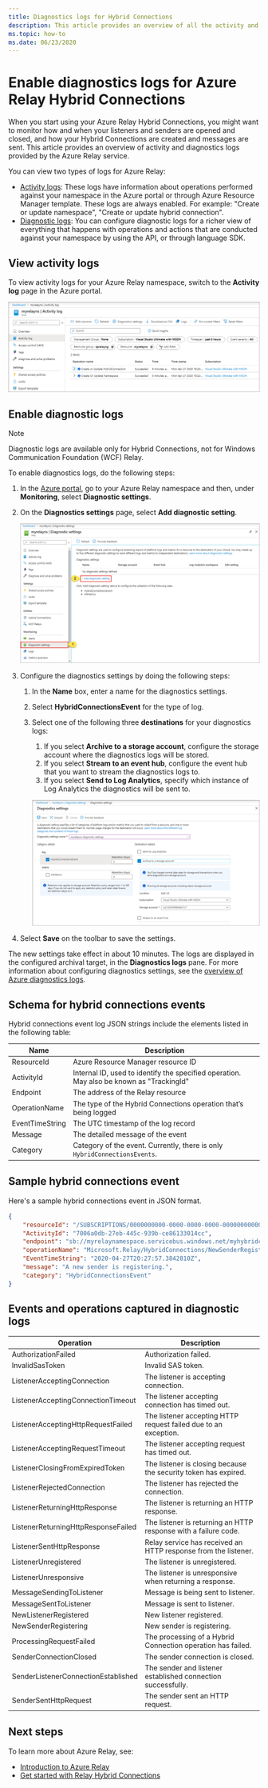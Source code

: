 ```yaml
---
title: Diagnostics logs for Hybrid Connections
description: This article provides an overview of all the activity and diagnostics logs that are available for Azure Relay. 
ms.topic: how-to
ms.date: 06/23/2020
---
```

# Enable diagnostics logs for Azure Relay Hybrid Connections
When you start using your Azure Relay Hybrid Connections, you might want to monitor how and when your listeners and senders are opened and closed, and how your Hybrid Connections are created and messages are sent. This article provides an overview of activity and diagnostics logs provided by the Azure Relay service. 

You can view two types of logs for Azure Relay:

- [Activity logs](../azure-monitor/platform/platform-logs-overview.md): These logs have information about operations performed against your namespace in the Azure portal or through Azure Resource Manager template. These logs are always enabled. For example: "Create or update namespace", "Create or update hybrid connection". 
- [Diagnostic logs](../azure-monitor/platform/platform-logs-overview.md): You can configure diagnostic logs for a richer view of everything that happens with operations and actions that are conducted against your namespace by using the API, or through language SDK.

## View activity logs
To view activity logs for your Azure Relay namespace, switch to the **Activity log** page in the Azure portal.

![Azure Relay - activity log](./media/diagnostic-logs/activity-log.png)

## Enable diagnostic logs

> [!NOTE]
> Diagnostic logs are available only for Hybrid Connections, not for Windows Communication Foundation (WCF) Relay.

To enable diagnostics logs, do the following steps:

1. In the [Azure portal](https://portal.azure.com), go to your Azure Relay namespace and then, under **Monitoring**, select  **Diagnostic settings**.
1. On the **Diagnostics settings** page, select **Add diagnostic setting**.  

   ![The "Add diagnostic setting" link](./media/diagnostic-logs/add-diagnostic-setting.png)

1. Configure the diagnostics settings by doing the following steps:
    1. In the **Name** box, enter a name for the diagnostics settings.  
    2. Select **HybridConnectionsEvent** for the type of log. 
    3. Select one of the following three **destinations** for your diagnostics logs:  
        1. If you select **Archive to a storage account**, configure the storage account where the diagnostics logs will be stored.  
        2. If you select **Stream to an event hub**, configure the event hub that you want to stream the diagnostics logs to.
        3. If you select **Send to Log Analytics**, specify which instance of Log Analytics the diagnostics will be sent to.  

        ![Sample diagnostic settings](./media/diagnostic-logs/sample-diagnostic-settings.png)
1. Select **Save** on the toolbar to save the settings.

The new settings take effect in about 10 minutes. The logs are displayed in the configured archival target, in the **Diagnostics logs** pane. For more information about configuring diagnostics settings, see the [overview of Azure diagnostics logs](../azure-monitor/platform/diagnostic-logs-overview.md).


## Schema for hybrid connections events
Hybrid connections event log JSON strings include the elements listed in the following table:

| Name | Description |
| ------- | ------- |
| ResourceId | Azure Resource Manager resource ID |
| ActivityId | Internal ID, used to identify the specified operation. May also be known as "TrackingId" |
| Endpoint | The address of the Relay resource |
| OperationName | The type of the Hybrid Connections operation that’s  being logged |
| EventTimeString | The UTC timestamp of the log record |
| Message | The detailed message of the event |
| Category | Category of the event. Currently, there is only `HybridConnectionsEvents`. 


## Sample hybrid connections event
Here's a sample hybrid connections event in JSON format. 

```json
{
    "resourceId": "/SUBSCRIPTIONS/0000000000-0000-0000-0000-0000000000000/RESOURCEGROUPS/MyResourceGroup/PROVIDERS/MICROSOFT.RELAY/NAMESPACES/MyRelayNamespace",
    "ActivityId": "7006a0db-27eb-445c-939b-ce86133014cc",
    "endpoint": "sb://myrelaynamespace.servicebus.windows.net/myhybridconnection/7006a0db-27eb-445c-939b-ce86133014cc_G5",
    "operationName": "Microsoft.Relay/HybridConnections/NewSenderRegistering",
    "EventTimeString": "2020-04-27T20:27:57.3842810Z",
    "message": "A new sender is registering.",
    "category": "HybridConnectionsEvent"
}
```

## Events and operations captured in diagnostic logs

| Operation | Description | 
| --------- | ----------- | 
| AuthorizationFailed | Authorization failed.|
| InvalidSasToken | Invalid SAS token. | 
| ListenerAcceptingConnection | The listener is accepting connection. |
| ListenerAcceptingConnectionTimeout | The listener accepting connection has timed out. |
| ListenerAcceptingHttpRequestFailed | The listener accepting HTTP request failed due to an exception. |
| ListenerAcceptingRequestTimeout | The listener accepting request has timed out. |  
| ListenerClosingFromExpiredToken | The listener is closing because the security token has expired. | 
| ListenerRejectedConnection | The listener has rejected the connection. |
| ListenerReturningHttpResponse | The listener is returning an HTTP response. |  
| ListenerReturningHttpResponseFailed | The listener is returning an HTTP response with a failure code. | 
 ListenerSentHttpResponse | Relay service has received an HTTP response from the listener. | 
| ListenerUnregistered | The listener is unregistered. | 
| ListenerUnresponsive | The listener is unresponsive when returning a response. | 
| MessageSendingToListener | Message is being sent to listener. |
| MessageSentToListener | Message is sent to listener. | 
| NewListenerRegistered | New listener registered. |
| NewSenderRegistering | New sender is registering. | 
| ProcessingRequestFailed | The processing of a Hybrid Connection operation has failed. | 
| SenderConnectionClosed | The sender connection is closed. |
| SenderListenerConnectionEstablished | The sender and listener established connection successfully. |
| SenderSentHttpRequest | The sender sent an HTTP request. | 


## Next steps

To learn more about Azure Relay, see:

* [Introduction to Azure Relay](relay-what-is-it.md)
* [Get started with Relay Hybrid Connections](relay-hybrid-connections-dotnet-get-started.md)
